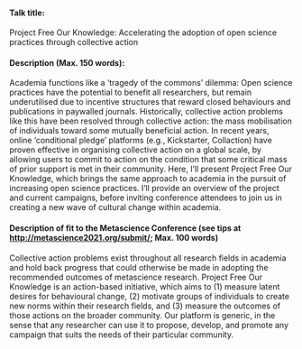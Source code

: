 #### Talk title:
Project Free Our Knowledge: Accelerating the adoption of open science practices through collective action

#### Description (Max. 150 words):
Academia functions like a ‘tragedy of the commons’ dilemma: Open science practices have the potential to benefit all researchers, but remain underutilised due to incentive structures that reward closed behaviours and publications in paywalled journals. Historically, collective action problems like this have been resolved through collective action: the mass mobilisation of individuals toward some mutually beneficial action. In recent years, online ‘conditional pledge’ platforms (e.g., Kickstarter, Collaction) have proven effective in organising collective action on a global scale, by allowing users to commit to action on the condition that some critical mass of prior support is met in their community. Here, I’ll present Project Free Our Knowledge, which brings the same approach to academia in the pursuit of increasing open science practices. I’ll provide an overview of the project and current campaigns, before inviting conference attendees to join us in creating a new wave of cultural change within academia.


#### Description of fit to the Metascience Conference (see tips at http://metascience2021.org/submit/; Max. 100 words)
Collective action problems exist throughout all research fields in academia and hold back progress that could otherwise be made in adopting the recommended outcomes of metascience research. Project Free Our Knowledge is an action-based initiative, which aims to (1) measure latent desires for behavioural change, (2) motivate groups of individuals to create new norms within their research fields, and (3) measure the outcomes of those actions on the broader community. Our platform is generic, in the sense that any researcher can use it to propose, develop, and promote any campaign that suits the needs of their particular community. 

